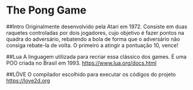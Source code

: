 # The Pong Game

##Intro
    Originalmente desenvolvido pela Atari em 1972.
    Consiste em duas raquetes controladas por dois jogadores,
    cujo objetivo é fazer pontos na quadra do adversário,
    rebatendo a bola de forma que o adversário não consiga rebate-la de volta.
    O primeiro a atingir a pontuação 10, vence!

##Lua
A linguagem utilizada para recriar essa clássico dos games.
É uma POO criada no Brasil em 1993.
https://www.lua.org/docs.html

##LÖVE 
O compilador escolhido para executar os códigos do projeto
https://love2d.org
